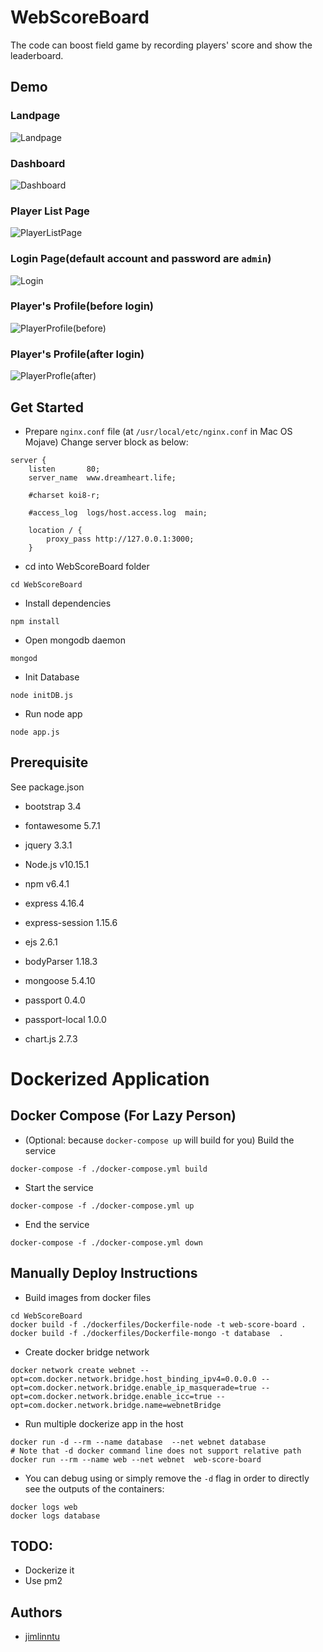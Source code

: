 # WebScoreBoard
The code can boost field game by recording players' score and show the leaderboard.
## Demo
### Landpage
![Landpage](demo/landpage.png)
### Dashboard
![Dashboard](demo/dashboard.png)
### Player List Page
![PlayerListPage](demo/playerListPage.png)
### Login Page(default account and password are `admin`)
![Login](demo/login.png)
### Player's Profile(before login)
![PlayerProfile(before)](demo/playerProfile.png)
### Player's Profile(after login)
![PlayerProfle(after)](demo/playerProfileAfter.png)


## Get Started
* Prepare `nginx.conf` file (at `/usr/local/etc/nginx.conf` in Mac OS Mojave)
Change server block as below:

```
server {
    listen       80;
    server_name  www.dreamheart.life;

    #charset koi8-r;

    #access_log  logs/host.access.log  main;

    location / {
        proxy_pass http://127.0.0.1:3000;
    }
```

* cd into WebScoreBoard folder

```
cd WebScoreBoard
```
* Install dependencies

```
npm install
```
* Open mongodb daemon

```
mongod
```
* Init Database

```
node initDB.js
```
* Run node app

```
node app.js
```


## Prerequisite
See package.json
* bootstrap 3.4

* fontawesome 5.7.1

* jquery 3.3.1

* Node.js v10.15.1

* npm v6.4.1

* express 4.16.4

* express-session 1.15.6

* ejs 2.6.1

* bodyParser 1.18.3

* mongoose 5.4.10

* passport 0.4.0

* passport-local 1.0.0

* chart.js 2.7.3

# Dockerized Application

## Docker Compose (For Lazy Person)
* (Optional: because `docker-compose up` will build for you) Build the service
```
docker-compose -f ./docker-compose.yml build
```
* Start the service
```
docker-compose -f ./docker-compose.yml up
```
* End the service
```
docker-compose -f ./docker-compose.yml down
```

## Manually Deploy Instructions

* Build images from docker files
```
cd WebScoreBoard
docker build -f ./dockerfiles/Dockerfile-node -t web-score-board .
docker build -f ./dockerfiles/Dockerfile-mongo -t database  .
```
* Create docker bridge network
```
docker network create webnet --opt=com.docker.network.bridge.host_binding_ipv4=0.0.0.0 --opt=com.docker.network.bridge.enable_ip_masquerade=true --opt=com.docker.network.bridge.enable_icc=true --opt=com.docker.network.bridge.name=webnetBridge
```
* Run multiple dockerize app in the host
```
docker run -d --rm --name database  --net webnet database
# Note that -d docker command line does not support relative path
docker run --rm --name web --net webnet  web-score-board
```
* You can debug using or simply remove the `-d` flag in order to directly see the outputs of the containers:
```
docker logs web
docker logs database
```



## TODO:
* Dockerize it
* Use pm2  

## Authors
* [jimlinntu](https://github.com/jimlinntu)
